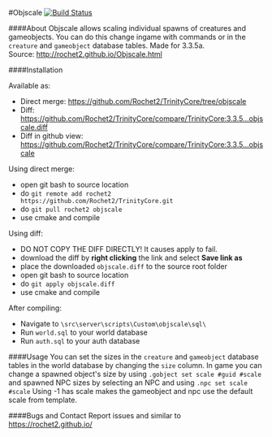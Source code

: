 #Objscale [![Build Status](https://travis-ci.org/Rochet2/TrinityCore.svg?branch=objscale)](https://travis-ci.org/Rochet2/TrinityCore)

####About
Objscale allows scaling individual spawns of creatures and gameobjects.
You can do this change ingame with commands or in the `creature` and `gameobject` database tables.
Made for 3.3.5a.<br />
Source: http://rochet2.github.io/Objscale.html

####Installation

Available as:
- Direct merge: https://github.com/Rochet2/TrinityCore/tree/objscale
- Diff: https://github.com/Rochet2/TrinityCore/compare/TrinityCore:3.3.5...objscale.diff
- Diff in github view: https://github.com/Rochet2/TrinityCore/compare/TrinityCore:3.3.5...objscale

Using direct merge:
- open git bash to source location
- do `git remote add rochet2 https://github.com/Rochet2/TrinityCore.git`
- do `git pull rochet2 objscale`
- use cmake and compile

Using diff:
- DO NOT COPY THE DIFF DIRECTLY! It causes apply to fail.
- download the diff by __right clicking__ the link and select __Save link as__
- place the downloaded `objscale.diff` to the source root folder
- open git bash to source location
- do `git apply objscale.diff`
- use cmake and compile

After compiling:
- Navigate to `\src\server\scripts\Custom\objscale\sql\`
- Run `world.sql` to your world database
- Run `auth.sql` to your auth database

####Usage
You can set the sizes in the `creature` and `gameobject` database tables in the world database by changing the `size` column.
In game you can change a spawned object's size by using `.gobject set scale #guid #scale` and spawned NPC sizes by selecting an NPC and using `.npc set scale #scale`
Using -1 has scale makes the gameobject and npc use the default scale from template.

####Bugs and Contact
Report issues and similar to https://rochet2.github.io/
